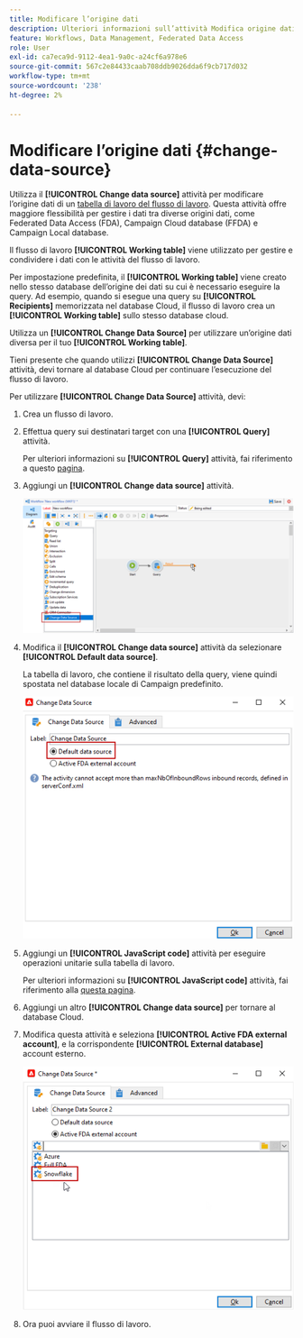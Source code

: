 ```yaml
---
title: Modificare l’origine dati
description: Ulteriori informazioni sull’attività Modifica origine dati
feature: Workflows, Data Management, Federated Data Access
role: User
exl-id: ca7eca9d-9112-4ea1-9a0c-a24cf6a978e6
source-git-commit: 567c2e84433caab708ddb9026dda6f9cb717d032
workflow-type: tm+mt
source-wordcount: '238'
ht-degree: 2%

---
```


# Modificare l’origine dati {#change-data-source}

Utilizza il **[!UICONTROL Change data source]** attività per modificare l’origine dati di un [tabella di lavoro del flusso di lavoro](use-workflow-data.md#workflow-temporary-work-table). Questa attività offre maggiore flessibilità per gestire i dati tra diverse origini dati, come Federated Data Access (FDA), Campaign Cloud database (FFDA) e Campaign Local database.

Il flusso di lavoro **[!UICONTROL Working table]** viene utilizzato per gestire e condividere i dati con le attività del flusso di lavoro.

Per impostazione predefinita, il **[!UICONTROL Working table]** viene creato nello stesso database dell’origine dei dati su cui è necessario eseguire la query.
Ad esempio, quando si esegue una query su **[!UICONTROL Recipients]** memorizzata nel database Cloud, il flusso di lavoro crea un **[!UICONTROL Working table]** sullo stesso database cloud.

Utilizza un **[!UICONTROL Change Data Source]** per utilizzare un’origine dati diversa per il tuo **[!UICONTROL Working table]**.

Tieni presente che quando utilizzi **[!UICONTROL Change Data Source]** attività, devi tornare al database Cloud per continuare l’esecuzione del flusso di lavoro.

Per utilizzare **[!UICONTROL Change Data Source]** attività, devi:

1. Crea un flusso di lavoro.

1. Effettua query sui destinatari target con una **[!UICONTROL Query]** attività.

   Per ulteriori informazioni su **[!UICONTROL Query]** attività, fai riferimento a questo [pagina](query.md#create-a-query).

1. Aggiungi un **[!UICONTROL Change data source]** attività.

   ![](assets/change-data-source.png)

1. Modifica il **[!UICONTROL Change data source]** attività da selezionare **[!UICONTROL Default data source]**.

   La tabella di lavoro, che contiene il risultato della query, viene quindi spostata nel database locale di Campaign predefinito.

   ![](assets/change-data-source_2.png)

1. Aggiungi un **[!UICONTROL JavaScript code]** attività per eseguire operazioni unitarie sulla tabella di lavoro.

   Per ulteriori informazioni su **[!UICONTROL JavaScript code]** attività, fai riferimento alla [questa pagina](sql-code-and-javascript-code.md#javascript-code).

1. Aggiungi un altro **[!UICONTROL Change data source]** per tornare al database Cloud.

1. Modifica questa attività e seleziona **[!UICONTROL Active FDA external account]**, e la corrispondente **[!UICONTROL External database]** account esterno.

   ![](assets/change-data-source_3.png)

1. Ora puoi avviare il flusso di lavoro.
